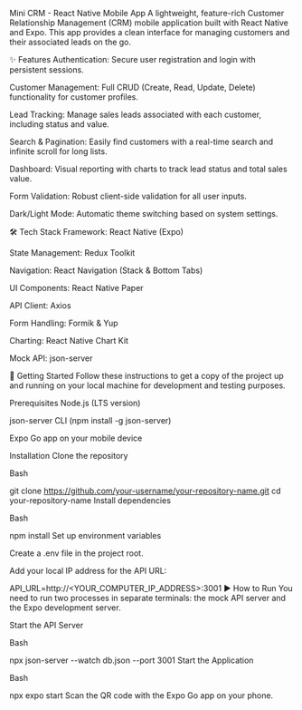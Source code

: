 Mini CRM - React Native Mobile App
A lightweight, feature-rich Customer Relationship Management (CRM) mobile application built with React Native and Expo. This app provides a clean interface for managing customers and their associated leads on the go.

✨ Features
Authentication: Secure user registration and login with persistent sessions.

Customer Management: Full CRUD (Create, Read, Update, Delete) functionality for customer profiles.

Lead Tracking: Manage sales leads associated with each customer, including status and value.

Search & Pagination: Easily find customers with a real-time search and infinite scroll for long lists.

Dashboard: Visual reporting with charts to track lead status and total sales value.

Form Validation: Robust client-side validation for all user inputs.

Dark/Light Mode: Automatic theme switching based on system settings.

🛠️ Tech Stack
Framework: React Native (Expo)

State Management: Redux Toolkit

Navigation: React Navigation (Stack & Bottom Tabs)

UI Components: React Native Paper

API Client: Axios

Form Handling: Formik & Yup

Charting: React Native Chart Kit

Mock API: json-server

🚀 Getting Started
Follow these instructions to get a copy of the project up and running on your local machine for development and testing purposes.

Prerequisites
Node.js (LTS version)

json-server CLI (npm install -g json-server)

Expo Go app on your mobile device

Installation
Clone the repository

Bash

git clone https://github.com/your-username/your-repository-name.git
cd your-repository-name
Install dependencies

Bash

npm install
Set up environment variables

Create a .env file in the project root.

Add your local IP address for the API URL:

API_URL=http://<YOUR_COMPUTER_IP_ADDRESS>:3001
▶️ How to Run
You need to run two processes in separate terminals: the mock API server and the Expo development server.

Start the API Server

Bash

npx json-server --watch db.json --port 3001
Start the Application

Bash

npx expo start
Scan the QR code with the Expo Go app on your phone.
